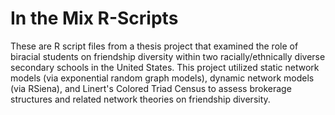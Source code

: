 # In the Mix R-Scripts 

These are R script files from a thesis project that examined the role of biracial students on friendship diversity within two racially/ethnically diverse secondary schools in the United States. This project utilized static network models (via exponential random graph models), dynamic network models (via RSiena), and Linert's Colored Triad Census to assess brokerage structures and related network theories on friendship diversity.
